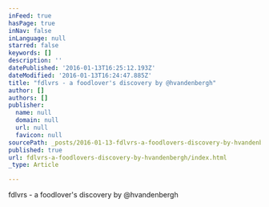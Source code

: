 ```yaml
---
inFeed: true
hasPage: true
inNav: false
inLanguage: null
starred: false
keywords: []
description: ''
datePublished: '2016-01-13T16:25:12.193Z'
dateModified: '2016-01-13T16:24:47.885Z'
title: "fdlvrs - a foodlover's discovery by @hvandenbergh"
author: []
authors: []
publisher:
  name: null
  domain: null
  url: null
  favicon: null
sourcePath: _posts/2016-01-13-fdlvrs-a-foodlovers-discovery-by-hvandenbergh.md
published: true
url: fdlvrs-a-foodlovers-discovery-by-hvandenbergh/index.html
_type: Article

---
```

fdlvrs - a foodlover's discovery by @hvandenbergh